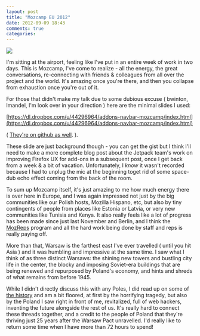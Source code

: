 ```yaml
---
layout: post
title: "Mozcamp EU 2012"
date: 2012-09-09 18:43
comments: true
categories: 
---
```


<img src="https://dl.dropbox.com/u/1212936/mozcamp/PANO_20120909_111806.png">

I'm sitting at the airport, feeling like I've put in an entire week of work in two days. This is Mozcamp, I've come to realize - all the energy, the great conversations, re-connecting with friends &amp; colleagues from all over the project and the world. It's amazing once you're there, and then you collapse from exhaustion once you're out of it.

For those that didn't make my talk due to some dubious excuse ( bwinton, lmandel, I'm look over in your direction ) here are the minimal slides I used:

[https://dl.dropbox.com/u/44296964/addons-navbar-mozcamp/index.html](https://dl.dropbox.com/u/44296964/addons-navbar-mozcamp/index.html)

( [They're on github as well](https://github.com/canuckistani/addons-navbar-mozcamp). ).

These slide are just background though - you can get the gist but I think I'll need to make a more complete blog post about the Jetpack team's work on improving Firefox UX for add-ons in a subsequent post, once I get back from a week &amp; a bit of vacation. Unfortunately, I *know* it wasn't recorded because I had to unplug the mic at the beginning toget rid of some space-dub echo effect coming from the back of the room.

To sum up Mozcamp itself, it's just amazing to me how much energy there is over here in Europe, and I was again impressed not just by the big communities like our Polish hosts, Mozilla Hispano, etc, but also by tiny contingents of people from places like Estonia or Latvia, or very new communities like Tunisia and Kenya. It also really feels like a lot of progress has been made since just last November and Berlin, and I think the [MozReps](https://reps.mozilla.org/) program and all the hard work being done by staff and reps is really paying off.

More than that, Warsaw is the farthest east I've ever travelled ( until you hit Asia ) and it was humbling and impressive at the same time. I saw what I think of as three distinct Warsaws: the shining new towers and bustling city life in the center, the blocky and imposing Soviet-era buildings that are being renewed and repurposed by Poland's economy, and hints and shreds of what remains from before 1945.

While I didn't directly discuss this with any Poles, I did read up on some of [the history](http://en.wikipedia.org/wiki/Ochota_massacre) and am a bit floored, at first by the horrifying tragedy, but also by the Poland I saw right in front of me, revitalized, full of web hackers, inventing the future alongside the rest of us. It's really hard to connect these threads together, and a credit to the people of Poland that they're thriving just 25 years after the Warsaw Pact unravelled. I'd really like to return some time when I have more than 72 hours to spend!
